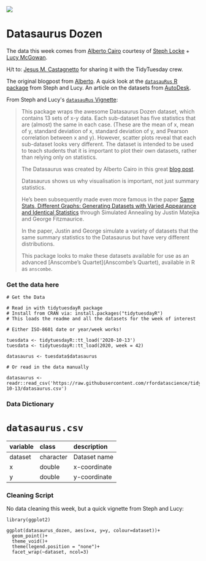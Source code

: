 ![](https://3.bp.blogspot.com/-dYWcbKVsiGY/V8RFmMFnLjI/AAAAAAAAG9Y/Qr_PGmR0V8MhSXb8-rBdAsdciny-oql2ACLcB/s400/1datasaurus.png)

# Datasaurus Dozen

The data this week comes from [Alberto Cairo](http://www.thefunctionalart.com/2016/08/download-datasaurus-never-trust-summary.html) courtesy of [Steph Locke](https://twitter.com/SteffLocke) + [Lucy McGowan](https://twitter.com/LucyStats).

H/t to: [Jesus M. Castagnetto](https://github.com/rfordatascience/tidytuesday/issues/260) for sharing it with the TidyTuesday crew.

The original blogpost from [Alberto](http://www.thefunctionalart.com/2016/08/download-datasaurus-never-trust-summary.html). A quick look at the [`datasauRus` R package](https://cran.r-project.org/web/packages/datasauRus/vignettes/Datasaurus.html) from Steph and Lucy. An article on the datasets from [AutoDesk](https://www.autodesk.com/research/publications/same-stats-different-graphs).

From Steph and Lucy's [`datasauRus` Vignette](https://cran.r-project.org/web/packages/datasauRus/vignettes/Datasaurus.html):

> This package wraps the awesome Datasaurus Dozen dataset, which contains 13 sets of x-y data. Each sub-dataset has five statistics that are (almost) the same in each case. (These are the mean of x, mean of y, standard deviation of x, standard deviation of y, and Pearson correlation between x and y). However, scatter plots reveal that each sub-dataset looks very different. The dataset is intended to be used to teach students that it is important to plot their own datasets, rather than relying only on statistics.
> 
> The Datasaurus was created by Alberto Cairo in this great [blog post](http://www.thefunctionalart.com/2016/08/download-datasaurus-never-trust-summary.html).
> 
> Datasaurus shows us why visualisation is important, not just summary statistics.
> 
> He’s been subsequently made even more famous in the paper [Same Stats, Different Graphs: Generating Datasets with Varied Appearance and Identical Statistics](https://www.autodeskresearch.com/publications/samestats) through Simulated Annealing by Justin Matejka and George Fitzmaurice.
> 
> In the paper, Justin and George simulate a variety of datasets that the same summary statistics to the Datasaurus but have very different distributions.
> 
> This package looks to make these datasets available for use as an advanced [Anscombe’s Quartet](Anscombe’s Quartet), available in R as `anscombe`.

### Get the data here

```{r}
# Get the Data

# Read in with tidytuesdayR package 
# Install from CRAN via: install.packages("tidytuesdayR")
# This loads the readme and all the datasets for the week of interest

# Either ISO-8601 date or year/week works!

tuesdata <- tidytuesdayR::tt_load('2020-10-13')
tuesdata <- tidytuesdayR::tt_load(2020, week = 42)

datasaurus <- tuesdata$datasaurus

# Or read in the data manually

datasaurus <- readr::read_csv('https://raw.githubusercontent.com/rfordatascience/tidytuesday/master/data/2020/2020-10-13/datasaurus.csv')

```
### Data Dictionary

# `datasaurus.csv`

|variable |class     |description |
|:--------|:---------|:-----------|
|dataset  |character | Dataset name |
|x        |double    | x-coordinate |
|y        |double    | y-coordinate |

### Cleaning Script

No data cleaning this week, but a quick vignette from Steph and Lucy:

```{r}
library(ggplot2)

ggplot(datasaurus_dozen, aes(x=x, y=y, colour=dataset))+
  geom_point()+
  theme_void()+
  theme(legend.position = "none")+
  facet_wrap(~dataset, ncol=3)
```
